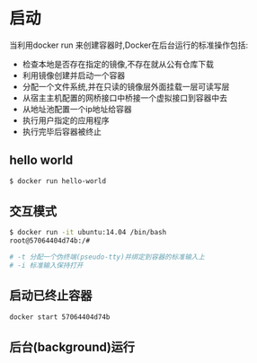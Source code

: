 # 启动
当利用docker run 来创建容器时,Docker在后台运行的标准操作包括:

- 检查本地是否存在指定的镜像,不存在就从公有仓库下载
- 利用镜像创建并启动一个容器
- 分配一个文件系统,并在只读的镜像层外面挂载一层可读写层
- 从宿主主机配置的网桥接口中桥接一个虚拟接口到容器中去
- 从地址池配置一个ip地址给容器
- 执行用户指定的应用程序
- 执行完毕后容器被终止

## hello world
```bash
$ docker run hello-world
```

## 交互模式
```bash
$ docker run -it ubuntu:14.04 /bin/bash
root@57064404d74b:/#

# -t 分配一个伪终端(pseudo-tty)并绑定到容器的标准输入上
# -i 标准输入保持打开
```

## 启动已终止容器
```bash
docker start 57064404d74b
```

## 后台(background)运行